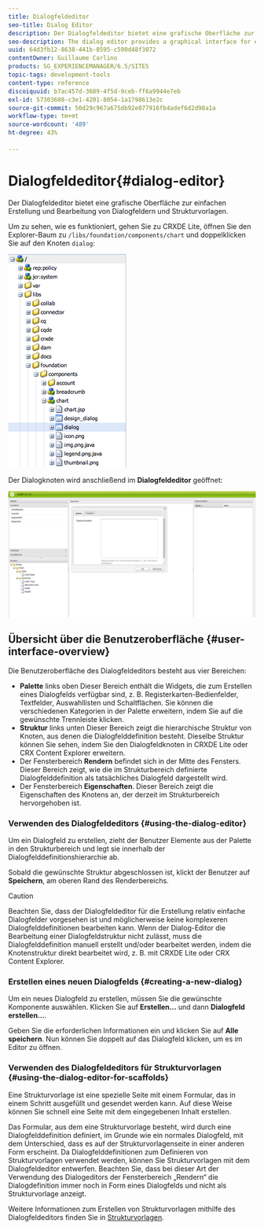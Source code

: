 ```yaml
---
title: Dialogfeldeditor
seo-title: Dialog Editor
description: Der Dialogfeldeditor bietet eine grafische Oberfläche zur einfachen Erstellung und Bearbeitung von Dialogfeldern und Strukturvorlagen.
seo-description: The dialog editor provides a graphical interface for easily creating and editing dialog boxes and scaffolds
uuid: 64d3fb12-8638-441b-8595-c590d48f3072
contentOwner: Guillaume Carlino
products: SG_EXPERIENCEMANAGER/6.5/SITES
topic-tags: development-tools
content-type: reference
discoiquuid: b7ac457d-3689-4f5d-9ceb-ff6a9944e7eb
exl-id: 57303608-c3e1-4201-8054-1a1798613e2c
source-git-commit: 50d29c967a675db92e077916fb4adef6d2d98a1a
workflow-type: tm+mt
source-wordcount: '489'
ht-degree: 43%

---
```


# Dialogfeldeditor{#dialog-editor}

Der Dialogfeldeditor bietet eine grafische Oberfläche zur einfachen Erstellung und Bearbeitung von Dialogfeldern und Strukturvorlagen.

Um zu sehen, wie es funktioniert, gehen Sie zu CRXDE Lite, öffnen Sie den Explorer-Baum zu `/libs/foundation/components/chart` und doppelklicken Sie auf den Knoten `dialog`:

![chlimage_1-247](assets/chlimage_1-247.png)

Der Dialogknoten wird anschließend im **Dialogfeldeditor** geöffnet:

![screen_shot_2012-02-01at25033pm](assets/screen_shot_2012-02-01at25033pm.png)

## Übersicht über die Benutzeroberfläche {#user-interface-overview}

Die Benutzeroberfläche des Dialogfeldeditors besteht aus vier Bereichen:

* **Palette** links oben Dieser Bereich enthält die Widgets, die zum Erstellen eines Dialogfelds verfügbar sind, z. B. Registerkarten-Bedienfelder, Textfelder, Auswahllisten und Schaltflächen. Sie können die verschiedenen Kategorien in der Palette erweitern, indem Sie auf die gewünschte Trennleiste klicken.
* **Struktur** links unten Dieser Bereich zeigt die hierarchische Struktur von Knoten, aus denen die Dialogfelddefinition besteht. Dieselbe Struktur können Sie sehen, indem Sie den Dialogfeldknoten in CRXDE Lite oder CRX Content Explorer erweitern.
* Der Fensterbereich **Rendern** befindet sich in der Mitte des Fensters. Dieser Bereich zeigt, wie die im Strukturbereich definierte Dialogfelddefinition als tatsächliches Dialogfeld dargestellt wird.
* Der Fensterbereich **Eigenschaften**. Dieser Bereich zeigt die Eigenschaften des Knotens an, der derzeit im Strukturbereich hervorgehoben ist.

### Verwenden des Dialogfeldeditors {#using-the-dialog-editor}

Um ein Dialogfeld zu erstellen, zieht der Benutzer Elemente aus der Palette in den Strukturbereich und legt sie innerhalb der Dialogfelddefinitionshierarchie ab.

Sobald die gewünschte Struktur abgeschlossen ist, klickt der Benutzer auf **Speichern**, am oberen Rand des Renderbereichs.

>[!CAUTION]
>
>Beachten Sie, dass der Dialogfeldeditor für die Erstellung relativ einfache Dialogfelder vorgesehen ist und möglicherweise keine komplexeren Dialogfelddefinitionen bearbeiten kann. Wenn der Dialog-Editor die Bearbeitung einer Dialogfeldstruktur nicht zulässt, muss die Dialogfelddefinition manuell erstellt und/oder bearbeitet werden, indem die Knotenstruktur direkt bearbeitet wird, z. B. mit CRXDE Lite oder CRX Content Explorer.

### Erstellen eines neuen Dialogfelds {#creating-a-new-dialog}

Um ein neues Dialogfeld zu erstellen, müssen Sie die gewünschte Komponente auswählen. Klicken Sie auf **Erstellen...** und dann **Dialogfeld erstellen...**.

Geben Sie die erforderlichen Informationen ein und klicken Sie auf **Alle speichern**. Nun können Sie doppelt auf das Dialogfeld klicken, um es im Editor zu öffnen.

### Verwenden des Dialogfeldeditors für Strukturvorlagen {#using-the-dialog-editor-for-scaffolds}

Eine Strukturvorlage ist eine spezielle Seite mit einem Formular, das in einem Schritt ausgefüllt und gesendet werden kann. Auf diese Weise können Sie schnell eine Seite mit dem eingegebenen Inhalt erstellen.

Das Formular, aus dem eine Strukturvorlage besteht, wird durch eine Dialogfelddefinition definiert, im Grunde wie ein normales Dialogfeld, mit dem Unterschied, dass es auf der Strukturvorlagenseite in einer anderen Form erscheint. Da Dialogfelddefinitionen zum Definieren von Strukturvorlagen verwendet werden, können Sie Strukturvorlagen mit dem Dialogfeldeditor entwerfen. Beachten Sie, dass bei dieser Art der Verwendung des Dialogeditors der Fensterbereich „Rendern“ die Dialogdefinition immer noch in Form eines Dialogfelds und nicht als Strukturvorlage anzeigt.

Weitere Informationen zum Erstellen von Strukturvorlagen mithilfe des Dialogfeldeditors finden Sie in [Strukturvorlagen](/help/sites-authoring/scaffolding.md).
